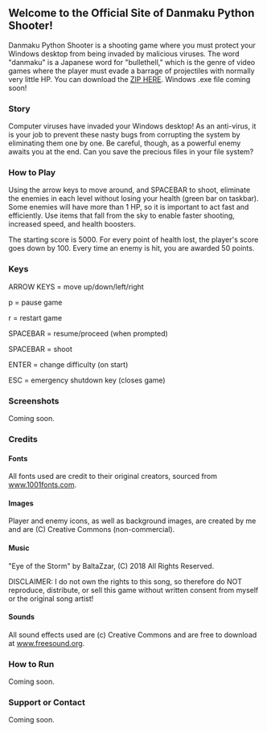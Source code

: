 ## Welcome to the Official Site of Danmaku Python Shooter!

Danmaku Python Shooter is a shooting game where you must protect your Windows desktop from being invaded by malicious viruses. The word "danmaku" is a Japanese word for "bullethell," which is the genre of video games where the player must evade a barrage of projectiles with normally very little HP. You can download the [ZIP HERE](https://github.com/ChrisRod622922/danmaku-python-shooter). Windows .exe file coming soon!

### Story

Computer viruses have invaded your Windows desktop! As an anti-virus, it is your job to prevent these nasty bugs from corrupting the system by eliminating them one by one. Be careful, though, as a powerful enemy awaits you at the end. Can you save the precious files in your file system?

### How to Play

Using the arrow keys to move around, and SPACEBAR to shoot, eliminate the enemies in each level without losing your health (green bar on taskbar). Some enemies will have more than 1 HP, so it is important to act fast and efficiently. Use items that fall from the sky to enable faster shooting, increased speed, and health boosters.

The starting score is 5000. For every point of health lost, the player's score goes down by 100. Every time an enemy is hit, you are awarded 50 points.

### Keys

ARROW KEYS = move up/down/left/right

p = pause game

r = restart game

SPACEBAR = resume/proceed (when prompted)

SPACEBAR = shoot

ENTER = change difficulty (on start)

ESC = emergency shutdown key (closes game)

### Screenshots

Coming soon.

### Credits

#### Fonts
All fonts used are credit to their original creators, sourced from www.1001fonts.com.

#### Images
Player and enemy icons, as well as background images, are created by me and are (C) Creative Commons (non-commercial).

#### Music
"Eye of the Storm" by BaltaZzar, (C) 2018 All Rights Reserved.

DISCLAIMER: I do not own the rights to this song, so therefore do NOT reproduce, distribute, or sell this game without written consent from myself or the original song artist!

#### Sounds
All sound effects used are (c) Creative Commons and are free to download at www.freesound.org.

### How to Run

Coming soon.

### Support or Contact

Coming soon.
